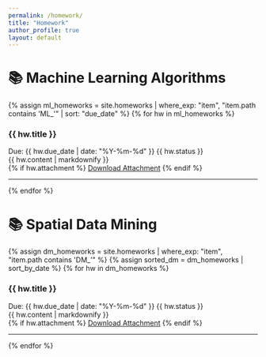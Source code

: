 ```yaml
---
permalink: /homework/
title: "Homework"
author_profile: true
layout: default
---
```



# 📚 Machine Learning Algorithms

{% assign ml_homeworks = site.homeworks | where_exp: "item", "item.path contains 'ML_'" | sort: "due_date" %}
{% for hw in ml_homeworks %}
<div class="homework-item">
  <h3>{{ hw.title }}</h3>
  <div class="meta">
    <span class="due-date">Due: {{ hw.due_date | date: "%Y-%m-%d" }}</span>
    <span class="status">{{ hw.status }}</span>
  </div>
  <div class="content">
    {{ hw.content | markdownify }}
  </div>
  {% if hw.attachment %}
  <a href="{{ hw.attachment }}" class="btn btn--primary">Download Attachment</a>
  {% endif %}
</div>
<hr>
{% endfor %}

<!-- # 📚 Course Homework -->
# 📚 Spatial Data Mining

{% assign dm_homeworks = site.homeworks | where_exp: "item", "item.path contains 'DM_'" %}
{% assign sorted_dm = dm_homeworks | sort_by_date %}
{% for hw in dm_homeworks %}
<div class="homework-item">
  <h3>{{ hw.title }}</h3>
  <div class="meta">
    <span class="due-date">Due: {{ hw.due_date | date: "%Y-%m-%d" }}</span>
    <span class="status">{{ hw.status }}</span>
  </div>
  <div class="content">
    {{ hw.content | markdownify }}
  </div>
  {% if hw.attachment %}
  <a href="{{ hw.attachment }}" class="btn btn--primary">Download Attachment</a>
  {% endif %}
</div>
<hr>
{% endfor %}